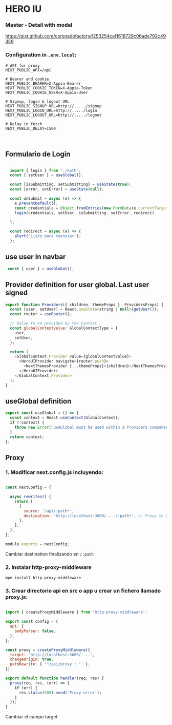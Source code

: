 # HERO IU


### Master - Detail with modal

https://gist.github.com/coronadofactory/f253254caf1618729c06ade792c49d59

### Configuration in `.env.local`:

    # API for proxy
    NEXT_PUBLIC_API=/api

    # Bearer and cookie
    NEXT_PUBLIC_BEARER=X-Appia-Bearer
    NEXT_PUBLIC_COOKIE_TOKEN=X-Appia-Token
    NEXT_PUBLIC_COOKIE_USER=X-Appia-User

    # Signup, login & logout URL
    NEXT_PUBLIC_SIGNUP_URL=http://...../signup
    NEXT_PUBLIC_LOGIN_URL=http://...../login
    NEXT_PUBLIC_LOGOUT_URL=http://...../logout

    # Delay in fetch
    NEXT_PUBLIC_DELAY=1500

<br>

## Formulario de Login

```javascript

  import { login } from "./auth";
  const { setUser } = useGlobal();

  const [isSubmitting, setSubmitting] = useState(true);
  const [error, setError] = useState(null);

  const onSubmit = async (e) => {
    e.preventDefault();
    const credentials = Object.fromEntries(new FormData(e.currentTarget));
    login(credentials, setUser, isSubmitting, setError, redirect)

  };

  const redirect = async (e) => {
    alert('Listo para reenviar');
  };

```


## use user in navbar

```javascript
 const { user } = useGlobal();
```

## Provider definition for user global. Last user signed

```javascript
export function Providers({ children, themeProps }: ProvidersProps) {
  const [user, setUser] = React.useState<string | null>(getUser());
  const router = useRouter();

  // Value to be provided by the Context
  const globalContextValue: GlobalContextType = {
    user,
    setUser,
  };

  return (
    <GlobalContext.Provider value={globalContextValue}>
      <HeroUIProvider navigate={router.push}>
        <NextThemesProvider {...themeProps}>{children}</NextThemesProvider>
      </HeroUIProvider>
    </GlobalContext.Provider>
  );
}
```

## useGlobal definition

```javascript
export const useGlobal = () => {
  const context = React.useContext(GlobalContext);
  if (!context) {
    throw new Error("useGlobal must be used within a Providers component");
  }
  return context;
};
```

## Proxy

### 1. Modificar next.config.js incluyendo:

```javascript

const nextConfig = {

  async rewrites() {
    return [
      {
        source: '/api/:path*',
        destination: 'http://localhost:3000/..../:path*', // Proxy to Backend
      },
    ];
  },
};

module.exports = nextConfig;

```
Cambiar destination finalizando en `/:path`

### 2. Instalar http-proxy-middleware

    mpm install http-proxy-middleware


### 3. Crear directorio api en src o app u crear un fichero llamado proxy.js:

```javascript

import { createProxyMiddleware } from 'http-proxy-middleware';

export const config = {
  api: {
    bodyParser: false,
  },
};

const proxy = createProxyMiddleware({
  target: 'http://localhost:3000/....',
  changeOrigin: true,
  pathRewrite: { '^/api/proxy': '' },
});

export default function handler(req, res) {
  proxy(req, res, (err) => {
    if (err) {
      res.status(500).send('Proxy error');
    }
  });
}

```

Cambiar el campo target